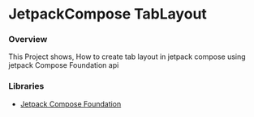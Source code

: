 # JetpackCompose TabLayout

### Overview
This Project shows, How to create tab layout in jetpack compose using jetpack Compose Foundation api 


### Libraries
- [Jetpack Compose Foundation](https://developer.android.com/jetpack/androidx/releases/compose-foundation#1.4.0-rc01) 
